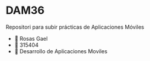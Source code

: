 # DAM36
Repositori para subir prácticas de Aplicaciones Móviles
- 👤 Rosas Gael
- 📄 315404
- 📜 Desarrollo de Aplicaciones Moviles


